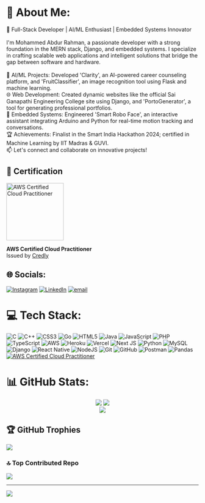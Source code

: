# 💫 About Me:
🚀 Full-Stack Developer | AI/ML Enthusiast | Embedded Systems Innovator<br><br>I'm Mohammed Abdur Rahman, a passionate developer with a strong foundation in the MERN stack, Django, and embedded systems. I specialize in crafting scalable web applications and intelligent solutions that bridge the gap between software and hardware.<br><br>🧠 AI/ML Projects: Developed 'Clarity', an AI-powered career counseling platform, and 'FruitClassifier', an image recognition tool using Flask and machine learning.<br>🌐 Web Development: Created dynamic websites like the official Sai Ganapathi Engineering College site using Django, and 'PortoGenerator', a tool for generating professional portfolios.<br>🤖 Embedded Systems: Engineered 'Smart Robo Face', an interactive assistant integrating Arduino and Python for real-time motion tracking and conversations.<br>🏆 Achievements: Finalist in the Smart India Hackathon 2024; certified in Machine Learning by IIT Madras & GUVI.<br>📫 Let's connect and collaborate on innovative projects!

## 🏅 Certification

<a href="https://www.credly.com/badges/30bc2bd5-2eb9-4748-b4bd-1cf60925a02e/public_url" target="_blank">
  <img src="https://images.credly.com/size/680x680/images/00634f82-b07f-4bbd-a6bb-53de397fc3a6/image.png" alt="AWS Certified Cloud Practitioner" width="150"/>
</a>

**AWS Certified Cloud Practitioner**  
Issued by [Credly](https://www.credly.com)


## 🌐 Socials:
[![Instagram](https://img.shields.io/badge/Instagram-%23E4405F.svg?logo=Instagram&logoColor=white)](https://instagram.com/mohammed__abdurrahmaan) [![LinkedIn](https://img.shields.io/badge/LinkedIn-%230077B5.svg?logo=linkedin&logoColor=white)](https://linkedin.com/in/mohammad-abdur-rahman-9a30aa276) [![email](https://img.shields.io/badge/Email-D14836?logo=gmail&logoColor=white)](mailto:abdurrahmaan11265@gmail.com) 

# 💻 Tech Stack:
![C](https://img.shields.io/badge/c-%2300599C.svg?style=for-the-badge&logo=c&logoColor=white) ![C++](https://img.shields.io/badge/c++-%2300599C.svg?style=for-the-badge&logo=c%2B%2B&logoColor=white) ![CSS3](https://img.shields.io/badge/css3-%231572B6.svg?style=for-the-badge&logo=css3&logoColor=white) ![Go](https://img.shields.io/badge/go-%2300ADD8.svg?style=for-the-badge&logo=go&logoColor=white) ![HTML5](https://img.shields.io/badge/html5-%23E34F26.svg?style=for-the-badge&logo=html5&logoColor=white) ![Java](https://img.shields.io/badge/java-%23ED8B00.svg?style=for-the-badge&logo=openjdk&logoColor=white) ![JavaScript](https://img.shields.io/badge/javascript-%23323330.svg?style=for-the-badge&logo=javascript&logoColor=%23F7DF1E) ![PHP](https://img.shields.io/badge/php-%23777BB4.svg?style=for-the-badge&logo=php&logoColor=white) ![TypeScript](https://img.shields.io/badge/typescript-%23007ACC.svg?style=for-the-badge&logo=typescript&logoColor=white) ![AWS](https://img.shields.io/badge/AWS-%23FF9900.svg?style=for-the-badge&logo=amazon-aws&logoColor=white) ![Heroku](https://img.shields.io/badge/heroku-%23430098.svg?style=for-the-badge&logo=heroku&logoColor=white) ![Vercel](https://img.shields.io/badge/vercel-%23000000.svg?style=for-the-badge&logo=vercel&logoColor=white) ![Next JS](https://img.shields.io/badge/Next-black?style=for-the-badge&logo=next.js&logoColor=white) ![Python](https://img.shields.io/badge/python-3670A0?style=for-the-badge&logo=python&logoColor=ffdd54) ![MySQL](https://img.shields.io/badge/mysql-4479A1.svg?style=for-the-badge&logo=mysql&logoColor=white) ![Django](https://img.shields.io/badge/django-%23092E20.svg?style=for-the-badge&logo=django&logoColor=white) ![React Native](https://img.shields.io/badge/react_native-%2320232a.svg?style=for-the-badge&logo=react&logoColor=%2361DAFB) ![NodeJS](https://img.shields.io/badge/node.js-6DA55F?style=for-the-badge&logo=node.js&logoColor=white) ![Git](https://img.shields.io/badge/git-%23F05033.svg?style=for-the-badge&logo=git&logoColor=white) ![GitHub](https://img.shields.io/badge/github-%23121011.svg?style=for-the-badge&logo=github&logoColor=white) ![Postman](https://img.shields.io/badge/Postman-FF6C37?style=for-the-badge&logo=postman&logoColor=white) ![Pandas](https://img.shields.io/badge/pandas-%23150458.svg?style=for-the-badge&logo=pandas&logoColor=white)[![AWS Certified Cloud Practitioner](https://img.shields.io/badge/AWS_Cloud_Practitioner-%23FF9900?style=for-the-badge&logo=amazonaws&logoColor=white)](https://www.credly.com/badges/30bc2bd5-2eb9-4748-b4bd-1cf60925a02e/public_url)

# 📊 GitHub Stats:
<div align="center">
  <img src="https://github-readme-stats.vercel.app/api?username=abdurrahmaan11265&theme=dark&hide_border=false&include_all_commits=true&count_private=true" />
  <img src="https://nirzak-streak-stats.vercel.app/?user=abdurrahmaan11265&theme=dark&hide_border=false" /><br />
  <img src="https://github-readme-stats.vercel.app/api/top-langs/?username=abdurrahmaan11265&theme=dark&hide_border=false&include_all_commits=true&count_private=true&layout=compact" />
</div>

## 🏆 GitHub Trophies
![](https://github-profile-trophy.vercel.app/?username=abdurrahmaan11265&theme=react&no-frame=false&no-bg=false&margin-w=4)

### 🔝 Top Contributed Repo
![](https://github-contributor-stats.vercel.app/api?username=abdurrahmaan11265&limit=5&theme=dark&combine_all_yearly_contributions=true)

---
[![](https://visitcount.itsvg.in/api?id=abdurrahmaan11265&icon=2&color=3)](https://visitcount.itsvg.in)
